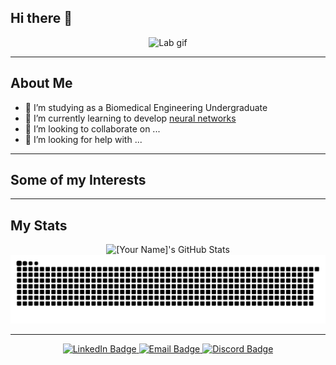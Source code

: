 ## Hi there 👋

<div align ="center">
  <img src="https://tenor.com/view/experiment-lab-chemistry-chemical-gif-17735658.gif" alt="Lab gif"/>
</div>

---
## About Me
- 🔭 I’m studying as a Biomedical Engineering Undergraduate
- 🌱 I’m currently learning to develop [neural networks](https://www.google.com)
- 👯 I’m looking to collaborate on ...
- 🤔 I’m looking for help with ...

---
## Some of my Interests

---
## My Stats
<div align="center">
  <img src="https://github-profile-summary-cards.vercel.app/api/cards/profile-details?username=cdethant&theme=github_dark" alt="[Your Name]'s GitHub Stats"/>
  <picture>
    <source media="(prefers-color-scheme: dark)" srcset="https://raw.githubusercontent.com/cdethant/cdethant/output/github-contribution-grid-snake-dark.svg">
    <source media="(prefers-color-scheme: light)" srcset="https://raw.githubusercontent.com/cdethant/cdethant/output/github-contribution-grid-snake.svg">
    <img alt="github contribution grid snake animation" src="https://raw.githubusercontent.com/cdethant/cdethant/output/github-contribution-grid-snake.svg">
  </picture>
</div>

---
<div class="badges" align="center">
<a href="">
  <img src="https://img.shields.io/badge/LinkedIn-blue?style=for-the-badge&logo=linkedin&logoColor=white" alt="LinkedIn Badge"/>
</a>
<a href ="mailto:u1440721@umail.utah.edu">
  <img src="https://img.shields.io/badge/Email-red?style=for-the-badge&logo=Gmail&logoColor=white" alt="Email Badge"/>
</a>
<a href ="">
  <img src="https://img.shields.io/badge/Discord-gray?style=for-the-badge&logo=discord&logoColor=white" alt="Discord Badge"/>
</a>
<br>
<img src="https://komarev.com/ghpvc/?username=cdethant&style=flat-square&color=blue" alt=""/>
</div>

<!--
**cdethant/cdethant** is a ✨ _special_ ✨ repository because its `README.md` (this file) appears on your GitHub profile.

Here are some ideas to get you started:

- 🔭 I’m currently working on ...
- 🌱 I’m currently learning ...
- 👯 I’m looking to collaborate on ...
- 🤔 I’m looking for help with ...
- 💬 Ask me about ...
- 📫 How to reach me: ...
- 😄 Pronouns: ...
- ⚡ Fun fact: ...
-->
